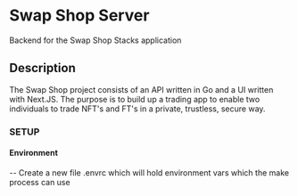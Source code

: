 # Swap Shop Server
Backend for the Swap Shop Stacks application
## Description
The Swap Shop project consists of an API written in Go and a UI written with Next.JS. The purpose is to build up a trading app to enable two individuals to trade NFT's and FT's in a private, trustless, secure way.

### SETUP

#### Environment

-- Create a new file .envrc which will hold environment vars which the make process can use